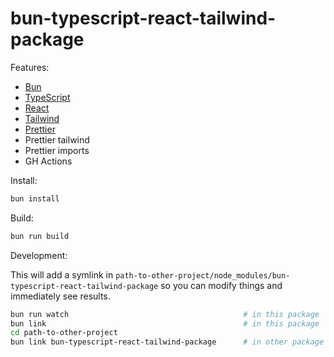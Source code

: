 # bun-typescript-react-tailwind-package

Features:

* [Bun](https://bun.sh/)
* [TypeScript](https://www.typescriptlang.org/)
* [React](https://react.dev/)
* [Tailwind](https://tailwindcss.com/)
* [Prettier]()
* Prettier tailwind
* Prettier imports
* GH Actions

Install:

```bash
bun install
```

Build:

```bash
bun run build
```

Development:

This will add a symlink in `path-to-other-project/node_modules/bun-typescript-react-tailwind-package` so you can modify things and immediately see results.

```bash
bun run watch                                       # in this package
bun link                                            # in this package
cd path-to-other-project
bun link bun-typescript-react-tailwind-package      # in other package
```
